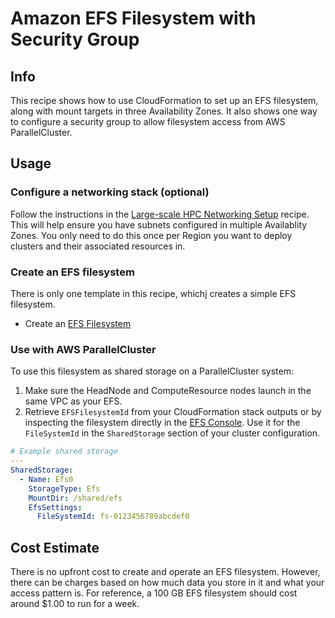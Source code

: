 # Amazon EFS Filesystem with Security Group

## Info

This recipe shows how to use CloudFormation to set up an EFS filesystem, along with mount targets in three Availability Zones. It also shows one way to configure a security group to allow filesystem access from AWS ParallelCluster.

## Usage

### Configure a networking stack (optional)

Follow the instructions in the [Large-scale HPC Networking Setup](../../net/hpc_large_scale/README.md) recipe. This will help ensure you have subnets configured in multiple Availablity Zones. You only need to do this once per Region you want to deploy clusters and their associated resources in. 

### Create an EFS filesystem

There is only one template in this recipe, whichj creates a simple EFS filesystem. 

* Create an [EFS Filesystem](https://us-east-2.console.aws.amazon.com/cloudformation/home?region=us-east-2#/stacks/create/review?stackName=efs-simple&templateURL=https://aws-hpc-recipes.s3.us-east-1.amazonaws.com/main/recipes/storage/efs_simple/assets/main.yaml)

### Use with AWS ParallelCluster

To use this filesystem as shared storage on a ParallelCluster system:

1. Make sure the HeadNode and ComputeResource nodes launch in the same VPC as your EFS. 
2. Retrieve `EFSFilesystemId` from your CloudFormation stack outputs or by inspecting the filesystem directly in the [EFS Console](https://console.aws.amazon.com/efs).  Use it for the `FileSystemId` in the `SharedStorage` section of your cluster configuration.

```yaml
# Example shared storage
---
SharedStorage:
  - Name: Efs0
    StorageType: Efs
    MountDir: /shared/efs
    EfsSettings:
      FileSystemId: fs-0123456789abcdef0
```

## Cost Estimate

There is no upfront cost to create and operate an EFS filesystem. However, there can be charges based on how much data you store in it and what your access pattern is. For reference, a 100 GB EFS filesystem should cost around $1.00 to run for a week. 

